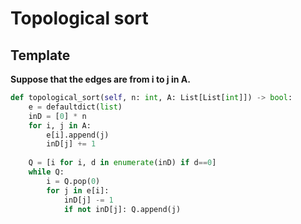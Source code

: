 # Topological sort

## Template

**Suppose that the edges are from i to j in A.**

``` py
def topological_sort(self, n: int, A: List[List[int]]) -> bool:
    e = defaultdict(list)
    inD = [0] * n
    for i, j in A:
        e[i].append(j)
        inD[j] += 1
    
    Q = [i for i, d in enumerate(inD) if d==0]
    while Q:
        i = Q.pop(0)
        for j in e[i]:
            inD[j] -= 1
            if not inD[j]: Q.append(j)
```
